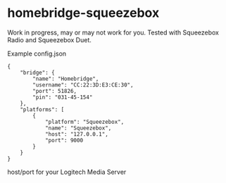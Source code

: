 # homebridge-squeezebox

Work in progress, may or may not work for you.
Tested with Squeezebox Radio and Squeezebox Duet.

Example config.json

```
{
	"bridge": {
		"name": "Homebridge",
		"username": "CC:22:3D:E3:CE:30",
		"port": 51826,
		"pin": "031-45-154"
	},
	"platforms": [
		{
			"platform": "Squeezebox",
			"name": "Squeezebox",
			"host": "127.0.0.1",
			"port": 9000
		}
	}
}
```

host/port for your Logitech Media Server